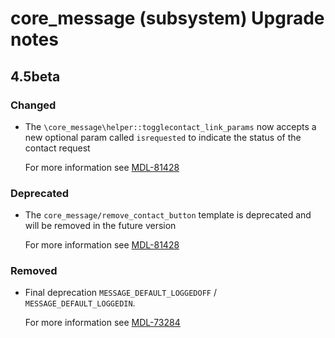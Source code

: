 # core_message (subsystem) Upgrade notes

## 4.5beta

### Changed

- The `\core_message\helper::togglecontact_link_params` now accepts a new optional param called `isrequested` to indicate the status of the contact request

  For more information see [MDL-81428](https://tracker.moodle.org/browse/MDL-81428)

### Deprecated

- The `core_message/remove_contact_button` template is deprecated and will be removed in the future version

  For more information see [MDL-81428](https://tracker.moodle.org/browse/MDL-81428)

### Removed

- Final deprecation `MESSAGE_DEFAULT_LOGGEDOFF` / `MESSAGE_DEFAULT_LOGGEDIN`.

  For more information see [MDL-73284](https://tracker.moodle.org/browse/MDL-73284)
